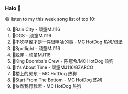 

### Halo 👋

😄 listen to my this week song list of top 10:

0. 🌈Rain City - 顽童MJ116
1. 🌈OGS - 顽童MJ116
2. 🌈不吃早餐才是一件很嘻哈的事 - MC HotDog 热狗/蛋堡
3. 🌈Spotlight - 顽童MJ116
4. 🌈脱罪 - 顽童MJ116
5. 🌈King Boomba's Crew - 陈冠希/MC HotDog 热狗
6. 🌈It's About Time - 顽童MJ116/BZARCO
7. 🌈楼上的房东 - MC HotDog 热狗
8. 🌈Start From The Bottom - MC HotDog 热狗
9. 🌈依然我行我素 - MC HotDog 热狗

